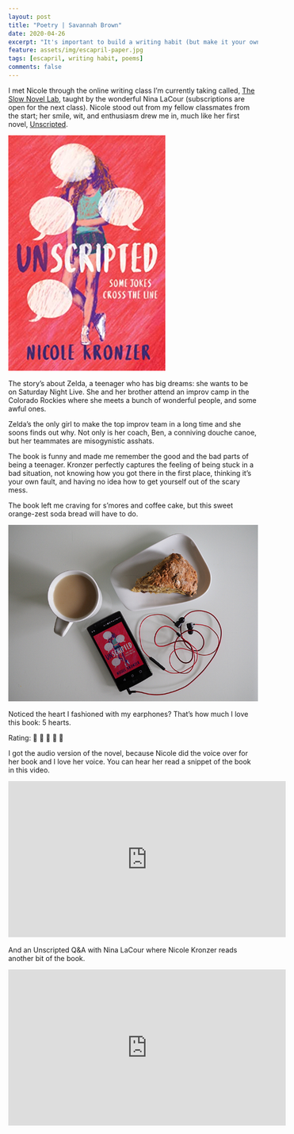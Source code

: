 ```yaml
---	
layout: post	
title: "Poetry | Savannah Brown"	
date: 2020-04-26	
excerpt: "It's important to build a writing habit (but make it your own)"	
feature: assets/img/escapril-paper.jpg
tags: [escapril, writing habit, poems]	
comments: false	
---
```

I met Nicole through the online writing class I’m currently taking called, <a target="_blank" href="https://www.ninalacour.com/the-slow-novel-lab">The Slow Novel Lab</a>, taught by the wonderful Nina LaCour (subscriptions are open for the next class). Nicole stood out from my fellow classmates from the start; her smile, wit, and enthusiasm drew me in, much like her first novel, <a target="_blank" href="https://www.goodreads.com/book/show/50083121-unscripted">Unscripted</a>.

![Unscripted Book Cover](/assets/img/unscripted_cover.jpg)

The story’s about Zelda, a teenager who has big dreams: she wants to be on Saturday Night Live. She and her brother attend an improv camp in the Colorado Rockies where she meets a bunch of wonderful people, and some awful ones. 

Zelda’s the only girl to make the top improv team in a long time and she soons finds out why. Not only is her coach, Ben, a conniving douche canoe, but her teammates are misogynistic asshats.

The book is funny and made me remember the good and the bad parts of being a teenager. Kronzer perfectly captures the feeling of being stuck in a bad situation, not knowing how you got there in the first place, thinking it’s your own fault, and having no idea how to get yourself out of the scary mess.

The book left me craving for s’mores and coffee cake, but this sweet orange-zest soda bread will have to do.

![Earphone hearts](/assets/img/unscripted.png)

Noticed the heart I fashioned with my earphones? That’s how much I love this book: 5 hearts.

Rating: 🖤 🖤 🖤 🖤 🖤 

I got the audio version of the novel, because Nicole did the voice over for her book and I love her voice. You can hear her read a snippet of the book in this video.

<iframe width="560" height="315" src="https://www.youtube.com/embed/uHC5SyYr0Xc" frameborder="0" allow="accelerometer; autoplay; encrypted-media; gyroscope; picture-in-picture" allowfullscreen></iframe>

And an Unscripted Q&A with Nina LaCour where Nicole Kronzer reads another bit of the book.

<iframe width="560" height="315" src="https://www.youtube.com/embed/0zAlUTGdMpY" frameborder="0" allow="accelerometer; autoplay; encrypted-media; gyroscope; picture-in-picture" allowfullscreen></iframe>
